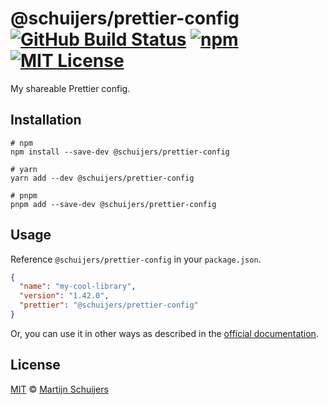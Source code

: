 # @schuijers/prettier-config [![GitHub Build Status][shield-github-build-status]][shield-github-build-status] [![npm][shield-npm]][npm] [![MIT License][shield-license]][license]

My shareable Prettier config.

## Installation

```shell script
# npm
npm install --save-dev @schuijers/prettier-config

# yarn
yarn add --dev @schuijers/prettier-config

# pnpm
pnpm add --save-dev @schuijers/prettier-config
```

## Usage

Reference `@schuijers/prettier-config` in your `package.json`.

<!-- prettier-ignore -->
```json
{
  "name": "my-cool-library",
  "version": "1.42.0",
  "prettier": "@schuijers/prettier-config"
}
```

Or, you can use it in other ways as described in the
[official documentation](https://prettier.io/docs/en/configuration.html#sharing-configurations).

## License

[MIT][license] &copy; [Martijn Schuijers][me]

[license]: ./LICENSE
[me]: https://github.com/schuijers
[npm]: https://npmjs.org/package/@schuijers/prettier-config
[shield-github-build-status]:
  https://github.com/schuijers/prettier-config/workflows/Release/badge.svg
[shield-license]: https://img.shields.io/badge/License-MIT-lavender.svg
[shield-npm]: https://img.shields.io/npm/v/@schuijers/prettier-config.svg
